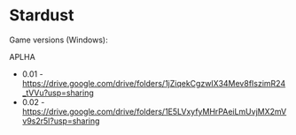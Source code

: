 # Stardust

Game versions (Windows):

APLHA
 * 0.01 - https://drive.google.com/drive/folders/1jZiqekCgzwIX34Mev8fIszimR24_tVVu?usp=sharing
 * 0.02 - https://drive.google.com/drive/folders/1E5LVxyfyMHrPAeiLmUvjMX2mVv9s2r5l?usp=sharing
